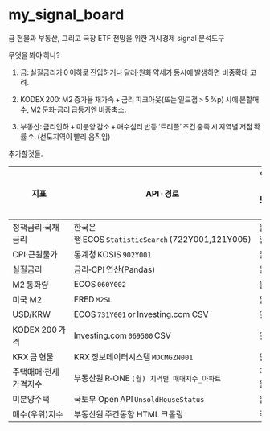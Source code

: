 # my_signal_board
금 현물과 부동산, 그리고 국장 ETF 전망을 위한 거시경제 signal 분석도구

무엇을 봐야 하나?
1. 금: 실질금리가 0 이하로 진입하거나 달러·원화 약세가 동시에 발생하면 비중확대 고려.

2. KODEX 200: M2 증가율 재가속 + 금리 피크아웃(또는 일드갭 > 5 %p) 시에 분할매수, M2 둔화·금리 급등기엔 비중축소.

3. 부동산: 금리인하 + 미분양 감소 + 매수심리 반등 ‘트리플’ 조건 충족 시 지역별 저점 확률 ↑. (선도지역이 빨리 움직임)

추가할것들.

| 지표           | API · 경로                                      | 업데이트 주기 |
| ------------ | --------------------------------------------- | ------- |
| 정책금리·국채금리    | 한국은행 ECOS `StatisticSearch` (722Y001,121Y005) | 월/일     |
| CPI·근원물가     | 통계청 KOSIS `902Y001`                           | 월       |
| 실질금리         | 금리‑CPI 연산(Pandas)                             | 월       |
| M2 통화량       | ECOS `060Y002`                                | 월       |
| 미국 M2          | FRED `M2SL`                                   | 월       |
| USD/KRW      | ECOS `731Y001` or Investing.com CSV           | 일       |
| KODEX 200 가격 | Investing.com `069500` CSV                    | 일       |
| KRX 금 현물     | KRX 정보데이터시스템 `MDCMGZN001`                     | 일       |
| 주택매매·전세가격지수  | 부동산원 R‑ONE `(월) 지역별 매매지수_아파트`                 | 주·월     |
| 미분양주택        | 국토부 Open API `UnsoldHouseStatus`              | 월       |
| 매수(우위)지수     | 부동산원 주간동향 HTML 크롤링                            | 주       |
